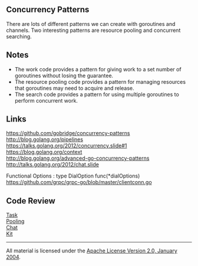 ## Concurrency Patterns
There are lots of different patterns we can create with goroutines and channels. Two interesting patterns are resource pooling and concurrent searching.

## Notes

* The work code provides a pattern for giving work to a set number of goroutines without losing the guarantee.
* The resource pooling code provides a pattern for managing resources that goroutines may need to acquire and release.
* The search code provides a pattern for using multiple goroutines to perform concurrent work.

## Links

https://github.com/gobridge/concurrency-patterns  
http://blog.golang.org/pipelines  
https://talks.golang.org/2012/concurrency.slide#1  
https://blog.golang.org/context  
http://blog.golang.org/advanced-go-concurrency-patterns  
http://talks.golang.org/2012/chat.slide  

Functional Options : type DialOption func(*dialOptions)  
https://github.com/grpc/grpc-go/blob/master/clientconn.go

## Code Review

[Task](task)  
[Pooling](pool)  
[Chat](chat)  
[Kit](https://github.com/ardanlabs/kit)
___
All material is licensed under the [Apache License Version 2.0, January 2004](http://www.apache.org/licenses/LICENSE-2.0).
